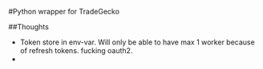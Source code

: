#Python wrapper for TradeGecko


##Thoughts

- Token store in env-var. Will only be able to have max 1 worker because of refresh tokens. fucking oauth2.
- 